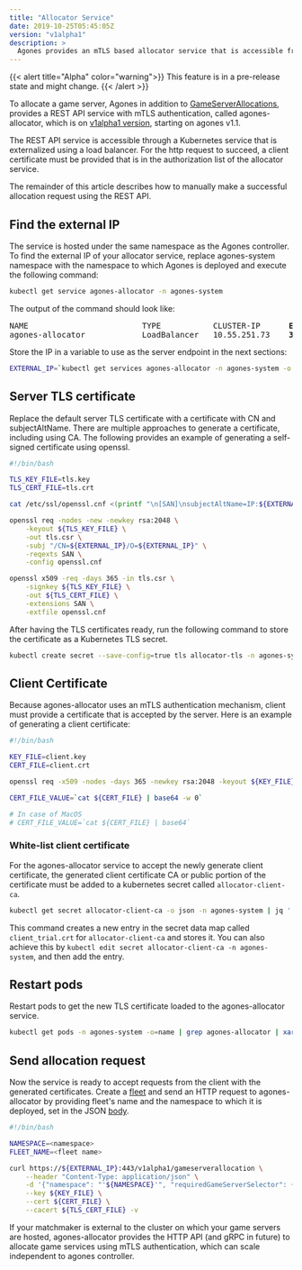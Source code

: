 ```yaml
---
title: "Allocator Service"
date: 2019-10-25T05:45:05Z
version: "v1alpha1"
description: >
  Agones provides an mTLS based allocator service that is accessible from outside the cluster using a load balancer. The service is deployed and scales independent to Agones controller.
---
```


{{< alert title="Alpha" color="warning">}}
This feature is in a pre-release state and might change.
{{< /alert >}}

To allocate a game server, Agones in addition to [GameServerAllocations](https://github.com/googleforgames/agones/blob/master/pkg/apis/allocation/v1/gameserverallocation.go), provides a REST API service with mTLS authentication, called agones-allocator, which is on [v1alpha1 version](https://github.com/googleforgames/agones/blob/master/proto/allocation/v1alpha1), starting on agones v1.1.

The REST API service is accessible through a Kubernetes service that is externalized using a load balancer. For the http request to succeed, a client certificate must be provided that is in the authorization list of the allocator service.

The remainder of this article describes how to manually make a successful allocation request using the REST API.

## Find the external IP

The service is hosted under the same namespace as the Agones controller. To find the external IP of your allocator service, replace agones-system namespace with the namespace to which Agones is deployed and execute the following command:

```bash
kubectl get service agones-allocator -n agones-system
```

The output of the command should look like:

<pre>
NAME                        TYPE           CLUSTER-IP      <b>EXTERNAL-IP</b>     PORT(S)            AGE
agones-allocator            LoadBalancer   10.55.251.73    <b>34.82.195.204</b>   443:30250/TCP      7d22h
</pre>

Store the IP in a variable to use as the server endpoint in the next sections:

```bash
EXTERNAL_IP=`kubectl get services agones-allocator -n agones-system -o jsonpath='{.status.loadBalancer.ingress[0].ip}'`
```

## Server TLS certificate

Replace the default server TLS certificate with a certificate with CN and subjectAltName. There are multiple approaches to generate a certificate, including using CA. The following provides an example of generating a self-signed certificate using openssl.

```bash
#!/bin/bash

TLS_KEY_FILE=tls.key
TLS_CERT_FILE=tls.crt

cat /etc/ssl/openssl.cnf <(printf "\n[SAN]\nsubjectAltName=IP:${EXTERNAL_IP}") > openssl.cnf

openssl req -nodes -new -newkey rsa:2048 \
    -keyout ${TLS_KEY_FILE} \
    -out tls.csr \
    -subj "/CN=${EXTERNAL_IP}/O=${EXTERNAL_IP}" \
    -reqexts SAN \
    -config openssl.cnf

openssl x509 -req -days 365 -in tls.csr \
    -signkey ${TLS_KEY_FILE} \
    -out ${TLS_CERT_FILE} \
    -extensions SAN \
    -extfile openssl.cnf
```

After having the TLS certificates ready, run the following command to store the certificate as a Kubernetes TLS secret.

```bash
kubectl create secret --save-config=true tls allocator-tls -n agones-system --key=${TLS_KEY_FILE} --cert=${TLS_CERT_FILE} --dry-run -o yaml | kubectl apply -f -
```

## Client Certificate

Because agones-allocator uses an mTLS authentication mechanism, client must provide a certificate that is accepted by the server. Here is an example of generating a client certificate:

```bash
#!/bin/bash

KEY_FILE=client.key
CERT_FILE=client.crt

openssl req -x509 -nodes -days 365 -newkey rsa:2048 -keyout ${KEY_FILE} -out ${CERT_FILE}

CERT_FILE_VALUE=`cat ${CERT_FILE} | base64 -w 0`

# In case of MacOS
# CERT_FILE_VALUE=`cat ${CERT_FILE} | base64`
```

### White-list client certificate

For the agones-allocator service to accept the newly generate client certificate, the generated client certificate CA or public portion of the certificate must be added to a kubernetes secret called `allocator-client-ca`.

```bash
kubectl get secret allocator-client-ca -o json -n agones-system | jq '.data["client_trial.crt"]="'${CERT_FILE_VALUE}'"' | kubectl apply -f -
```

This command creates a new entry in the secret data map called `client_trial.crt` for `allocator-client-ca` and stores it. You can also achieve this by `kubectl edit secret allocator-client-ca -n agones-system`, and then add the entry.

## Restart pods

Restart pods to get the new TLS certificate loaded to the agones-allocator service.

```bash
kubectl get pods -n agones-system -o=name | grep agones-allocator | xargs kubectl delete -n agones-system
```

## Send allocation request

Now the service is ready to accept requests from the client with the generated certificates. Create a [fleet](https://agones.dev/site/docs/getting-started/create-fleet/#1-create-a-fleet) and send an HTTP request to agones-allocator by providing fleet's name and the namespace to which it is deployed, set in the JSON [body](https://github.com/googleforgames/agones/blob/master/proto/allocation/v1alpha1/allocation.proto).

```bash
#!/bin/bash

NAMESPACE=<namespace>
FLEET_NAME=<fleet name>

curl https://${EXTERNAL_IP}:443/v1alpha1/gameserverallocation \
    --header "Content-Type: application/json" \
    -d '{"namespace": "'${NAMESPACE}'", "requiredGameServerSelector": {"matchLabels": {"agones.dev/fleet": "'${FLEET_NAME}'"}}}' \
    --key ${KEY_FILE} \
    --cert ${CERT_FILE} \
    --cacert ${TLS_CERT_FILE} -v
```

If your matchmaker is external to the cluster on which your game servers are hosted, agones-allocator provides the HTTP API (and gRPC in future) to allocate game services using mTLS authentication, which can scale independent to agones controller.
